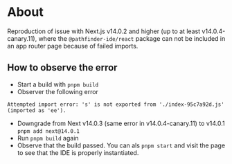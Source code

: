 # About

Reproduction of issue with Next.js v14.0.2 and higher (up to at least v14.0.4-canary.11), where the `@pathfinder-ide/react` package can not be included in an app router page because of failed imports.

## How to observe the error

- Start a build with `pnpm build`
- Observer the following error

```
Attempted import error: 's' is not exported from './index-95c7a92d.js' (imported as 'ee').
```

- Downgrade from Next v14.0.3 (same error in v14.0.4-canary.11) to v14.0.1 `pnpm add next@14.0.1`
- Run `pnpm build` again
- Observe that the build passed. You can als `pnpm start` and visit the page to see that the IDE is properly instantiated.
